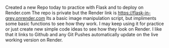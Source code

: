Created a new Repo today to practice with Flask and to deploy on Render.com
The repo is private but the Render link is https://flask-in-grey.onrender.com
Its a basic image manipulation script, but impliments some basic functions to see how they work.
I may keep using it for practice or just create new simple code ideas to see how they look on Render.
I like that it links to Github and any Git Pushes automatically update on the live working version on Render.

